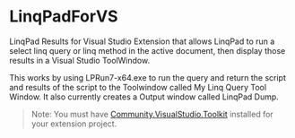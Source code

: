 # LinqPadForVS

LinqPad Results for Visual Studio Extension that allows LinqPad to run a select linq query or linq method in the active document, then display those results in a Visual Studio ToolWindow.

This works by using LPRun7-x64.exe to run the query and return the script and results of the script to the Toolwindow called My Linq Query Tool Window. It also currently creates a Output window called LinqPad Dump.

> Note: You must have [Community.VisualStudio.Toolkit](https://github.com/VsixCommunity/Community.VisualStudio.Toolkit) installed for your extension project.
